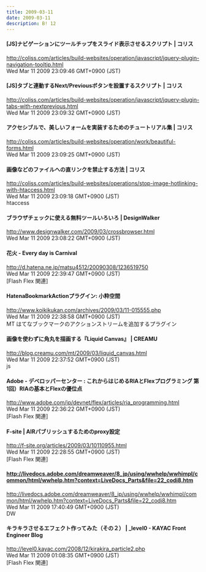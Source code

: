 ```yaml
---
title: 2009-03-11
date: 2009-03-11
description: B! 12
---
```


####   [JS]ナビゲーションにツールチップをスライド表示させるスクリプト | コリス
http://coliss.com/articles/build-websites/operation/javascript/jquery-plugin-navigation-tooltip.html<br>
Wed Mar 11 2009 23:09:46 GMT+0900 (JST)<br>


####   [JS]タブと連動するNext/Previousボタンを設置するスクリプト | コリス
http://coliss.com/articles/build-websites/operation/javascript/jquery-plugin-tabs-with-nextprevious.html<br>
Wed Mar 11 2009 23:09:32 GMT+0900 (JST)<br>


####   アクセシブルで、美しいフォームを実装するためのチュートリアル集 | コリス
http://coliss.com/articles/build-websites/operation/work/beautiful-forms.html<br>
Wed Mar 11 2009 23:09:25 GMT+0900 (JST)<br>


####   画像などのファイルへの直リンクを禁止する方法 | コリス
http://coliss.com/articles/build-websites/operations/stop-image-hotlinking-with-htaccess.html<br>
Wed Mar 11 2009 23:09:18 GMT+0900 (JST)<br>
htaccess


#### ブラウザチェックに使える無料ツールいろいろ | DesignWalker
http://www.designwalker.com/2009/03/crossbrowser.html<br>
Wed Mar 11 2009 23:08:22 GMT+0900 (JST)<br>


#### 花火 - Every day is Carnival
http://d.hatena.ne.jp/matsu4512/20090308/1236519750<br>
Wed Mar 11 2009 22:39:47 GMT+0900 (JST)<br>
[Flash Flex 関連]


#### HatenaBookmarkActionプラグイン: 小粋空間
http://www.koikikukan.com/archives/2009/03/11-015555.php<br>
Wed Mar 11 2009 22:38:58 GMT+0900 (JST)<br>
MT はてなブックマークのアクションストリームを追加するプラグイン


#### 画像を使わずに角丸を描画する『Liquid Canvas』 | CREAMU
http://blog.creamu.com/mt/2009/03/liquid_canvas.html<br>
Wed Mar 11 2009 22:37:52 GMT+0900 (JST)<br>
js


#### Adobe - デベロッパーセンター : これからはじめるRIAとFlexプログラミング 第1回）RIAの基本とFlexの優位点
http://www.adobe.com/jp/devnet/flex/articles/ria_programming.html<br>
Wed Mar 11 2009 22:36:22 GMT+0900 (JST)<br>
[Flash Flex 関連]


#### F-site | AIRパブリッシュするためのproxy設定
http://f-site.org/articles/2009/03/10110955.html<br>
Wed Mar 11 2009 22:28:55 GMT+0900 (JST)<br>
[Flash Flex 関連]


#### http://livedocs.adobe.com/dreamweaver/8_jp/using/wwhelp/wwhimpl/common/html/wwhelp.htm?context=LiveDocs_Parts&file=22_codi8.htm
http://livedocs.adobe.com/dreamweaver/8_jp/using/wwhelp/wwhimpl/common/html/wwhelp.htm?context=LiveDocs_Parts&file=22_codi8.htm<br>
Wed Mar 11 2009 17:40:49 GMT+0900 (JST)<br>
DW


#### キラキラさせるエフェクト作ってみた（その２） | _level0 - KAYAC Front Engineer Blog
http://level0.kayac.com/2008/12/kirakira_particle2.php<br>
Wed Mar 11 2009 01:08:35 GMT+0900 (JST)<br>
[Flash Flex 関連]


